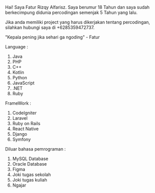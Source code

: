 Hai!
Saya Fatur Rizqy Alfarisz. Saya berumur 18 Tahun dan saya sudah berkecimpung didunia percodingan semenjak 5 Tahun yang lalu.

Jika anda memiliki project yang harus dikerjakan tentang percodingan, silahkan hubungi saya di +6285359472737.

"Kepala pening jika sehari ga ngoding" - Fatur

Language :
1. Java
2. PHP
3. C++
4. Kotlin
5. Python
6. JavaScript
7. .NET
8. Ruby

FrameWork :
1. CodeIgniter
2. Laravel
3. Ruby on Rails
4. React Native
5. Django
6. Symfony

Diluar bahasa pemrograman :
1. MySQL Database
2. Oracle Database
3. Figma
4. Joki tugas sekolah
5. Joki tugas kuliah
6. Ngajar
